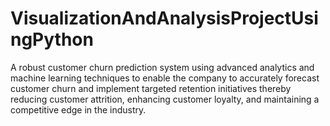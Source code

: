 # VisualizationAndAnalysisProjectUsingPython
A robust customer churn prediction system using advanced analytics and machine learning techniques to enable the company to accurately forecast customer churn and implement targeted retention initiatives thereby reducing customer attrition, enhancing customer loyalty, and maintaining a competitive edge in the industry. 
